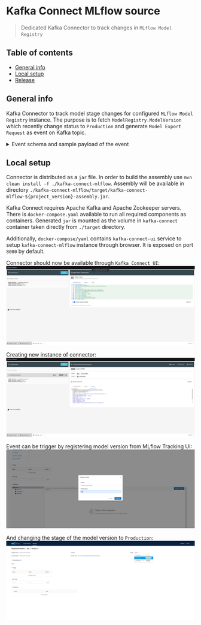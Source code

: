 # Kafka Connect MLflow source
> Dedicated Kafka Connector to track changes in `MLflow Model Registry`

## Table of contents
* [General info](#general-info)
* [Local setup](#local-setup)
* [Release](#release)

## General info
Kafka Connector to track model stage changes for configured `MLflow Model Registry` instance.
The purpose is to fetch `ModelRegistry.ModelVersion` which recently change status to `Production` and generate
`Model Export Request` as event on Kafka topic.

<details>
  <summary>Event schema and sample payload of the event</summary>
  
```json
{
  "schema": {
    "type": "struct",
    "fields": [
      {
        "type": "string",
        "optional": false,
        "field": "Name"
      },
      {
        "type": "string",
        "optional": false,
        "field": "Version"
      },
      {
        "type": "int64",
        "optional": false,
        "field": "CreationTimestamp"
      },
      {
        "type": "int64",
        "optional": false,
        "field": "lastUpdatedTimestamp"
      },
      {
        "type": "string",
        "optional": true,
        "field": "userId"
      },
      {
        "type": "string",
        "optional": false,
        "field": "currentStage"
      },
      {
        "type": "string",
        "optional": false,
        "field": "description"
      },
      {
        "type": "string",
        "optional": false,
        "field": "source"
      },
      {
        "type": "string",
        "optional": false,
        "field": "runId"
      },
      {
        "type": "string",
        "optional": false,
        "field": "status"
      },
      {
        "type": "string",
        "optional": true,
        "field": "statusMessage"
      },
      {
        "type": "array",
        "items": {
          "type": "struct",
          "fields": [
            {
              "type": "string",
              "optional": false,
              "field": "Key"
            },
            {
              "type": "string",
              "optional": false,
              "field": "Value"
            }
          ],
          "optional": false,
          "name": "ModelExportRequest"
        },
        "optional": true,
        "field": "tags"
      },
      {
        "type": "string",
        "optional": false,
        "field": "runLink"
      }
    ],
    "optional": false,
    "name": "ModelExportRequest"
  },
  "payload": {
    "Name": "aaa",
    "Version": "1",
    "CreationTimestamp": 1609331596360,
    "lastUpdatedTimestamp": 1609331610766,
    "userId": "",
    "currentStage": "Production",
    "description": "",
    "source": "file:///tmp/test/1/6ebcc72f3ad24c65b1821ff5283caa0d/artifacts/model",
    "runId": "6ebcc72f3ad24c65b1821ff5283caa0d",
    "status": "READY",
    "statusMessage": "",
    "tags": [],
    "runLink": ""
  }
}
```
</details>

## Local setup
Connector is distributed as a `jar` file. In order to build the assembly use `mvn clean install -f ./kafka-connect-mlflow`.
Assembly will be available in directory `./kafka-connect-mlflow/target/kafka-connect-mlflow-${project_version}-assembly.jar`.

Kafka Connect requires Apache Kafka and Apache Zookeeper servers.
There is `docker-compose.yaml` available to run all required components as containers.
Generated `jar` is mounted as the volume in `kafka-connect` container taken directly from `./target` directory.

Additionally, `docker-compose/yaml` contains `kafka-connect-ui` service to setup `kafka-connect-mlflow` instance through browser.
It is exposed on port `8000` by default. 


Connector should now be available through `Kafka Connect UI`:
![New Connector](./img/new-connector.png)


Creating new instance of connector:
![New Instance](./img/properties.png)

Event can be trigger by registering model version from MLflow Tracking UI:
![MLflow tracking UI](./img/register.png)

And changing the stage of the model version to `Production`:
![MLflow model registry](./img/change-stage.png)
